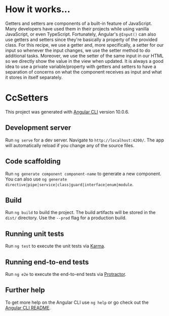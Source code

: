 # How it works...

Getters and setters are components of a built-in feature of JavaScript. Many developers have used them in their projects while using vanilla JavaScript, or even TypeScript.
Fortunately, Angular's `@Input()` can also use getters and setters since they're basically a property of the provided class.
For this recipe, we use a getter and, more specifically, a setter for our input so whenever the input changes, we use the setter method to do additional tasks. Moreover, we use the setter of the same input in our HTML so we directly show the value in the view when updated.
It is always a good idea to use a private variable/property with getters and setters to have a separation of concerns on what the component receives as input and what it stores in itself separately.

# CcSetters

This project was generated with [Angular CLI](https://github.com/angular/angular-cli) version 10.0.6.

## Development server

Run `ng serve` for a dev server. Navigate to `http://localhost:4200/`. The app will automatically reload if you change any of the source files.

## Code scaffolding

Run `ng generate component component-name` to generate a new component. You can also use `ng generate directive|pipe|service|class|guard|interface|enum|module`.

## Build

Run `ng build` to build the project. The build artifacts will be stored in the `dist/` directory. Use the `--prod` flag for a production build.

## Running unit tests

Run `ng test` to execute the unit tests via [Karma](https://karma-runner.github.io).

## Running end-to-end tests

Run `ng e2e` to execute the end-to-end tests via [Protractor](http://www.protractortest.org/).

## Further help

To get more help on the Angular CLI use `ng help` or go check out the [Angular CLI README](https://github.com/angular/angular-cli/blob/master/README.md).

